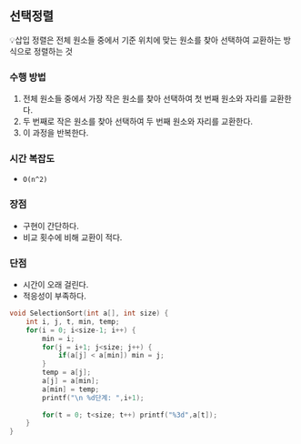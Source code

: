 ## 선택정렬

<aside>

💡삽입 정렬은 전체 원소들 중에서 기준 위치에 맞는 원소를 찾아 선택하여 교환하는 방식으로 정렬하는 것


### 수행 방법

1. 전체 원소들 중에서 가장 작은 원소를 찾아 선택하여 첫 번째 원소와 자리를 교환한다.
2. 두 번째로 작은 원소를 찾아 선택하여 두 번째 원소와 자리를 교환한다.
3. 이 과정을 반복한다. 

### 시간 복잡도

- `O(n^2)`

### 장점

- 구현이 간단하다.
- 비교 횟수에 비해 교환이 적다.

### 단점

- 시간이 오래 걸린다.
- 적응성이 부족하다.

```c
void SelectionSort(int a[], int size) {
	int i, j, t, min, temp;
	for(i = 0; i<size-1; i++) {
		min = i;
		for(j = i+1; j<size; j++) {
			if(a[j] < a[min]) min = j;
		}
		temp = a[j];
		a[j] = a[min];		
		a[min] = temp;
		printf("\n %d단계: ",i+1);
		
		for(t = 0; t<size; t++) printf("%3d",a[t]);
	}
}
```
